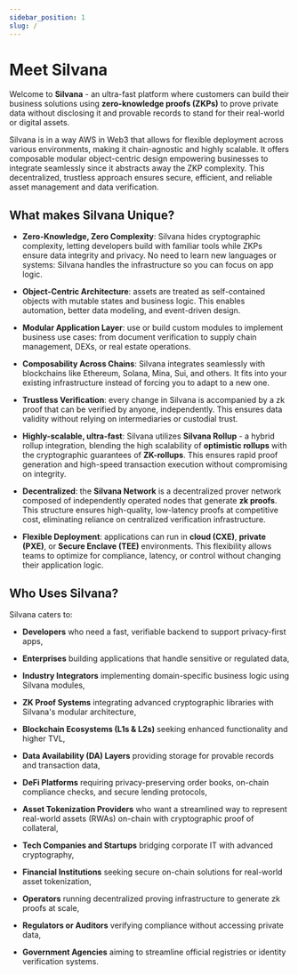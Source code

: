 ```yaml
---
sidebar_position: 1
slug: /
---
```


# Meet Silvana

Welcome to **Silvana** - an ultra-fast platform where customers can build their business solutions using **zero-knowledge proofs (ZKPs)** to prove private data without disclosing it and provable records to stand for their real-world or digital assets.

Silvana is in a way AWS in Web3 that allows for flexible deployment across various environments, making it chain-agnostic and highly scalable. It offers composable modular object-centric design empowering businesses to integrate seamlessly since it abstracts away the ZKP complexity. This decentralized, trustless approach ensures secure, efficient, and reliable asset management and data verification.

## What makes Silvana Unique?
- **Zero-Knowledge, Zero Complexity**: Silvana hides cryptographic complexity, letting developers build with familiar tools while ZKPs ensure data integrity and privacy. No need to learn new languages or systems: Silvana handles the infrastructure so you can focus on app logic.

- **Object-Centric Architecture**: assets are treated as self-contained objects with mutable states and business logic. This enables automation, better data modeling, and event-driven design.

- **Modular Application Layer**: use or build custom modules to implement business use cases: from document verification to supply chain management, DEXs, or real estate operations.

- **Composability Across Chains**: Silvana integrates seamlessly with blockchains like Ethereum, Solana, Mina, Sui, and others. It fits into your existing infrastructure instead of forcing you to adapt to a new one.

- **Trustless Verification**: every change in Silvana is accompanied by a zk proof that can be verified by anyone, independently. This ensures data validity without relying on intermediaries or custodial trust.

- **Highly-scalable, ultra-fast**: Silvana utilizes **Silvana Rollup** - a hybrid rollup integration, blending the high scalability of **optimistic rollups** with the cryptographic guarantees of **ZK-rollups**. This ensures rapid proof generation and high-speed transaction execution without compromising on integrity.

- **Decentralized**: the **Silvana Network** is a decentralized prover network composed of independently operated nodes that generate **zk proofs**. This structure ensures high-quality, low-latency proofs at competitive cost, eliminating reliance on centralized verification infrastructure.

- **Flexible Deployment**: applications can run in **cloud (CXE)**, **private (PXE)**, or **Secure Enclave (TEE)** environments. This flexibility allows teams to optimize for compliance, latency, or control without changing their application logic.

## Who Uses Silvana?
Silvana caters to:
- **Developers** who need a fast, verifiable backend to support privacy-first apps,

- **Enterprises** building applications that handle sensitive or regulated data,

- **Industry Integrators** implementing domain-specific business logic using Silvana modules,

- **ZK Proof Systems** integrating advanced cryptographic libraries with Silvana's modular architecture,

- **Blockchain Ecosystems (L1s & L2s)** seeking enhanced functionality and higher TVL,

- **Data Availability (DA) Layers** providing storage for provable records and transaction data,

- **DeFi Platforms** requiring privacy-preserving order books, on-chain compliance checks, and secure lending protocols,

- **Asset Tokenization Providers** who want a streamlined way to represent real-world assets (RWAs) on-chain with cryptographic proof of collateral,

- **Tech Companies and Startups** bridging corporate IT with advanced cryptography,

- **Financial Institutions** seeking secure on-chain solutions for real-world asset tokenization,

- **Operators** running decentralized proving infrastructure to generate zk proofs at scale,

- **Regulators or Auditors** verifying compliance without accessing private data,

- **Government Agencies** aiming to streamline official registries or identity verification systems.

